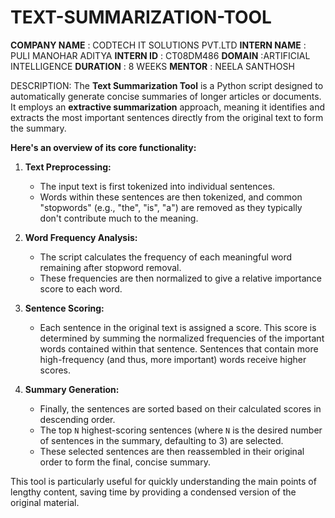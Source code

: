 # TEXT-SUMMARIZATION-TOOL

**COMPANY NAME** : CODTECH IT SOLUTIONS PVT.LTD
**INTERN NAME**  : PULI MANOHAR ADITYA
**INTERN ID**    : CT08DM486
**DOMAIN**       :ARTIFICIAL INTELLIGENCE
**DURATION**    : 8 WEEKS
**MENTOR**      : NEELA SANTHOSH

DESCRIPTION:
The **Text Summarization Tool** is a Python script designed to automatically generate concise summaries of longer articles or documents. It employs an **extractive summarization** approach, meaning it identifies and extracts the most important sentences directly from the original text to form the summary.

**Here's an overview of its core functionality:**

1.  **Text Preprocessing:**
    * The input text is first tokenized into individual sentences.
    * Words within these sentences are then tokenized, and common "stopwords" (e.g., "the", "is", "a") are removed as they typically don't contribute much to the meaning.

2.  **Word Frequency Analysis:**
    * The script calculates the frequency of each meaningful word remaining after stopword removal.
    * These frequencies are then normalized to give a relative importance score to each word.

3.  **Sentence Scoring:**
    * Each sentence in the original text is assigned a score. This score is determined by summing the normalized frequencies of the important words contained within that sentence. Sentences that contain more high-frequency (and thus, more important) words receive higher scores.

4.  **Summary Generation:**
    * Finally, the sentences are sorted based on their calculated scores in descending order.
    * The top `N` highest-scoring sentences (where `N` is the desired number of sentences in the summary, defaulting to 3) are selected.
    * These selected sentences are then reassembled in their original order to form the final, concise summary.

This tool is particularly useful for quickly understanding the main points of lengthy content, saving time by providing a condensed version of the original material.
